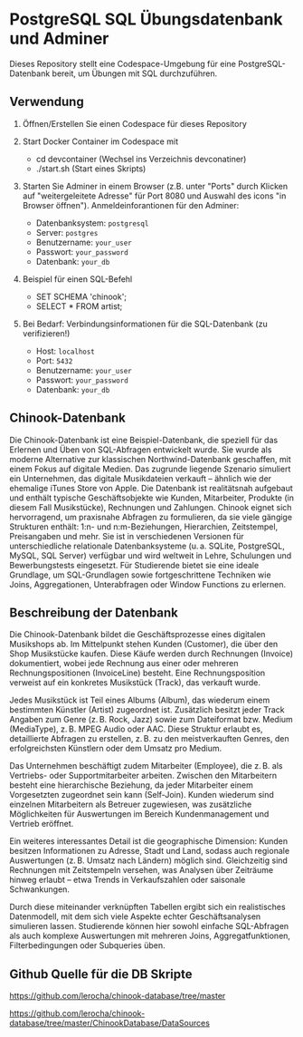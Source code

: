 # PostgreSQL SQL Übungsdatenbank und Adminer

Dieses Repository stellt eine Codespace-Umgebung für eine PostgreSQL-Datenbank bereit, um Übungen mit SQL durchzuführen.

## Verwendung

1. Öffnen/Erstellen Sie einen Codespace für dieses Repository

2. Start Docker Container im Codespace mit
    - cd devcontainer  (Wechsel ins Verzeichnis devconatiner)
    - ./start.sh  (Start eines Skripts)

3. Starten Sie Adminer in einem Browser (z.B. unter "Ports" durch Klicken auf "weitergeleitete Adresse" für Port 8080 und Auswahl des icons "in Browser öffnen"). 
Anmeldeinforantionen für den Adminer:
    - Datenbanksystem: `postgresql`
    - Server: `postgres`
    - Benutzername: `your_user`
    - Passwort: `your_password`
    - Datenbank: `your_db`



5. Beispiel für einen SQL-Befehl
    - SET SCHEMA 'chinook';
    - SELECT * FROM artist;

6. Bei Bedarf: Verbindungsinformationen für die SQL-Datenbank  (zu verifizieren!)
    - Host: `localhost`
    - Port: `5432`
    - Benutzername: `your_user`
    - Passwort: `your_password`
    - Datenbank: `your_db`


## Chinook-Datenbank
Die Chinook-Datenbank ist eine Beispiel-Datenbank, die speziell für das Erlernen und Üben von SQL-Abfragen entwickelt wurde. Sie wurde als moderne Alternative zur klassischen Northwind-Datenbank geschaffen, mit einem Fokus auf digitale Medien. Das zugrunde liegende Szenario simuliert ein Unternehmen, das digitale Musikdateien verkauft – ähnlich wie der ehemalige iTunes Store von Apple. Die Datenbank ist realitätsnah aufgebaut und enthält typische Geschäftsobjekte wie Kunden, Mitarbeiter, Produkte (in diesem Fall Musikstücke), Rechnungen und Zahlungen. Chinook eignet sich hervorragend, um praxisnahe Abfragen zu formulieren, da sie viele gängige Strukturen enthält: 1:n- und n:m-Beziehungen, Hierarchien, Zeitstempel, Preisangaben und mehr. Sie ist in verschiedenen Versionen für unterschiedliche relationale Datenbanksysteme (u. a. SQLite, PostgreSQL, MySQL, SQL Server) verfügbar und wird weltweit in Lehre, Schulungen und Bewerbungstests eingesetzt. Für Studierende bietet sie eine ideale Grundlage, um SQL-Grundlagen sowie fortgeschrittene Techniken wie Joins, Aggregationen, Unterabfragen oder Window Functions zu erlernen.

## Beschreibung der Datenbank
Die Chinook-Datenbank bildet die Geschäftsprozesse eines digitalen Musikshops ab. Im Mittelpunkt stehen Kunden (Customer), die über den Shop Musikstücke kaufen. Diese Käufe werden durch Rechnungen (Invoice) dokumentiert, wobei jede Rechnung aus einer oder mehreren Rechnungspositionen (InvoiceLine) besteht. Eine Rechnungsposition verweist auf ein konkretes Musikstück (Track), das verkauft wurde.

Jedes Musikstück ist Teil eines Albums (Album), das wiederum einem bestimmten Künstler (Artist) zugeordnet ist. Zusätzlich besitzt jeder Track Angaben zum Genre (z. B. Rock, Jazz) sowie zum Dateiformat bzw. Medium (MediaType), z. B. MPEG Audio oder AAC. Diese Struktur erlaubt es, detaillierte Abfragen zu erstellen, z. B. zu den meistverkauften Genres, den erfolgreichsten Künstlern oder dem Umsatz pro Medium.

Das Unternehmen beschäftigt zudem Mitarbeiter (Employee), die z. B. als Vertriebs- oder Supportmitarbeiter arbeiten. Zwischen den Mitarbeitern besteht eine hierarchische Beziehung, da jeder Mitarbeiter einem Vorgesetzten zugeordnet sein kann (Self-Join). Kunden wiederum sind einzelnen Mitarbeitern als Betreuer zugewiesen, was zusätzliche Möglichkeiten für Auswertungen im Bereich Kundenmanagement und Vertrieb eröffnet.

Ein weiteres interessantes Detail ist die geographische Dimension: Kunden besitzen Informationen zu Adresse, Stadt und Land, sodass auch regionale Auswertungen (z. B. Umsatz nach Ländern) möglich sind. Gleichzeitig sind Rechnungen mit Zeitstempeln versehen, was Analysen über Zeiträume hinweg erlaubt – etwa Trends in Verkaufszahlen oder saisonale Schwankungen.

Durch diese miteinander verknüpften Tabellen ergibt sich ein realistisches Datenmodell, mit dem sich viele Aspekte echter Geschäftsanalysen simulieren lassen. Studierende können hier sowohl einfache SQL-Abfragen als auch komplexe Auswertungen mit mehreren Joins, Aggregatfunktionen, Filterbedingungen oder Subqueries üben.


## Github Quelle für die DB Skripte
https://github.com/lerocha/chinook-database/tree/master


https://github.com/lerocha/chinook-database/tree/master/ChinookDatabase/DataSources
